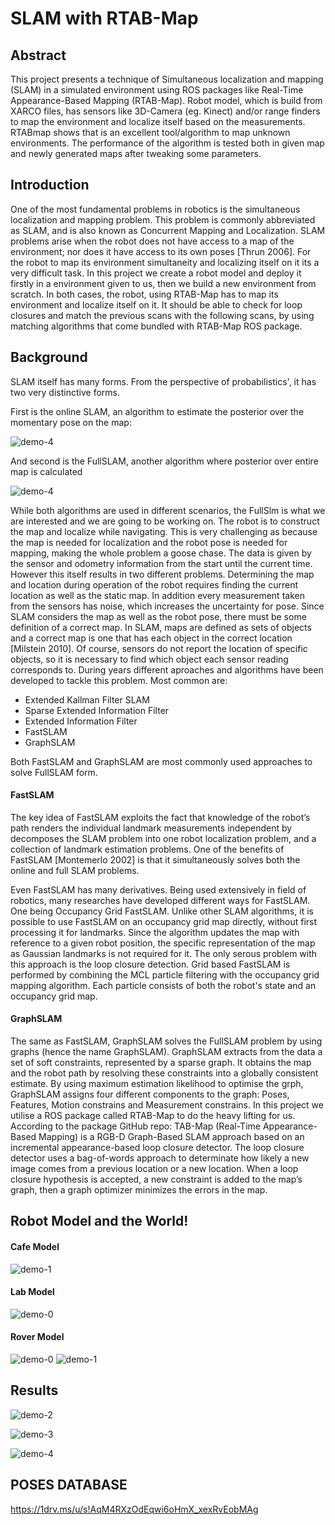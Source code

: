 # SLAM with RTAB-Map
## Abstract
This project presents a technique of Simultaneous localization and mapping (SLAM) in a simulated environment using ROS packages like Real-Time Appearance-Based Mapping (RTAB-Map). Robot model, which is build from XARCO files, has sensors like 3D-Camera (eg. Kinect) and/or range finders to map the environment and localize itself based on the measurements. RTABmap shows that is an excellent tool/algorithm to map unknown environments. The performance of the algorithm is tested both in given map and newly generated maps after tweaking some parameters.


## Introduction

One of the most fundamental problems in robotics is the simultaneous localization and mapping problem. This problem is commonly abbreviated as SLAM, and is also known as Concurrent Mapping and Localization. SLAM problems arise when the robot does not have access to a map of the environment; nor does it have access to its own poses [Thrun 2006]. For the robot to map its environment simultaneity and localizing itself on it its a very difficult task. In this project we create a robot model and deploy it firstly in a environment given to us, then we build a new environment from scratch. In both cases, the robot, using RTAB-Map has to map its environment and localize itself on it. It should be able to check for loop closures and match the previous scans with the following scans, by using matching algorithms that come bundled with RTAB-Map ROS package.




## Background
SLAM itself has many forms. From the perspective of probabilistics', it has two very distinctive forms.

First is the online SLAM, an algorithm to estimate the posterior over the momentary pose on the map:


![demo-4](misc/formula1.png)


And second is the FullSLAM, another algorithm where posterior over entire map is calculated

![demo-4](misc/formula2.png)


While both algorithms are used in different scenarios, the FullSlm is what we are interested and we are going to be working on. The robot is to construct the map and localize while navigating. This is very challenging as because the map is needed for localization and the robot pose is needed for mapping, making the whole problem a goose chase. The data is given by the sensor and odometry information from the start until the current time. However this itself results in two different problems. Determining the map and location during operation of the robot requires  finding the current location as well as the static map. In addition every measurement taken from the sensors has noise, which increases the uncertainty for pose. Since SLAM considers the map as well as the robot pose, there must be some definition of a correct map. In SLAM, maps are defined as sets of objects and a correct map is one that has each object in the correct location [Milstein 2010]. Of course, sensors do not report the location of specific objects, so it is necessary to find which object each sensor reading corresponds to. During years different aproaches and algorithms have been developed to tackle this problem. Most common are:

- Extended Kallman Filter SLAM
- Sparse Extended Information Filter
- Extended Information Filter
- FastSLAM
- GraphSLAM

Both FastSLAM and GraphSLAM are most commonly used approaches to solve FullSLAM form.

#### FastSLAM
The key idea of FastSLAM exploits the fact that knowledge of the robot’s path renders the individual landmark measurements independent by decomposes the SLAM problem into one robot localization problem, and a collection of landmark estimation problems. One of the benefits of FastSLAM [Montemerlo 2002] is that it simultaneously solves both the online and full SLAM problems. 

Even FastSLAM has many derivatives. Being used extensively in field of robotics, many researches have developed different ways for FastSLAM. One being Occupancy Grid FastSLAM. Unlike other SLAM  algorithms, it is possible to  use FastSLAM on an occupancy  grid map directly, without first processing it for landmarks. Since the algorithm  updates the map with reference to a given robot position, the specific representation of the map as Gaussian 
landmarks is not required for it. The only serous problem with this approach is the loop closure detection. Grid  based FastSLAM is performed by combining the MCL particle filtering with the occupancy grid mapping algorithm.  Each particle consists of both the robot's state and an occupancy grid map.

#### GraphSLAM
The same as FastSLAM, GraphSLAM solves the FullSLAM problem by using graphs (hence the name GraphSLAM). GraphSLAM extracts from the data a set of soft constraints, represented by a sparse graph. It obtains the map and the robot path by resolving these constraints into a globally consistent estimate. By using maximum estimation likelihood to optimise the grph, GraphSLAM assigns four different components to the graph: Poses, Features, Motion constrains and Measurement constrains. In this project we utilise a ROS package called RTAB-Map to do the heavy lifting for us. According to the package GitHub repo: TAB-Map (Real-Time Appearance-Based Mapping) is a RGB-D Graph-Based SLAM approach based on an incremental appearance-based loop closure detector. The loop closure detector uses a bag-of-words approach to determinate how likely a new image comes from a previous location or a new location. When a loop closure hypothesis is accepted, a new constraint is added to the map’s graph, then a graph optimizer minimizes the errors in the map.


## Robot Model and the World!

#### Cafe Model

![demo-1](misc/screenshot_1.png)

#### Lab Model

![demo-0](misc/screenshot.png)

#### Rover Model

![demo-0](misc/diss.png)
![demo-1](misc/roscore.png)

## Results

![demo-2](misc/screenshot_2.png)

![demo-3](misc/screenshot_3.png)

![demo-4](misc/screenshot_4.png)


## POSES DATABASE
https://1drv.ms/u/s!AqM4RXzOdEqwi6oHmX_xexRvEobMAg